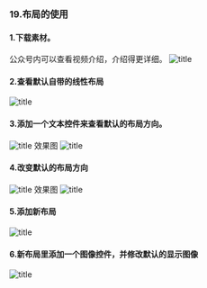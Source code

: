 ### 19.布局的使用
#### 1.下载素材。
公众号内可以查看视频介绍，介绍得更详细。
![title](https://raw.githubusercontent.com/JSZNopi/JSZImage/master/gitnote/2019/10/30/WXCODE-1572446034519.jpeg)

#### 2.查看默认自带的线性布局
![title](https://raw.githubusercontent.com/JSZNopi/JSZImage/master/gitnote/2019/11/27/1-1574859717098.png)

#### 3.添加一个文本控件来查看默认的布局方向。
![title](https://raw.githubusercontent.com/JSZNopi/JSZImage/master/gitnote/2019/11/27/2-1574859760339.png)
效果图
![title](https://raw.githubusercontent.com/JSZNopi/JSZImage/master/gitnote/2019/11/27/3-1574859773560.png)

#### 4.改变默认的布局方向
![title](https://raw.githubusercontent.com/JSZNopi/JSZImage/master/gitnote/2019/11/27/4-1574859939627.png)
效果图
![title](https://raw.githubusercontent.com/JSZNopi/JSZImage/master/gitnote/2019/11/27/5-1574859947999.png)

#### 5.添加新布局
![title](https://raw.githubusercontent.com/JSZNopi/JSZImage/master/gitnote/2019/11/27/6-1574860173765.png)

#### 6.新布局里添加一个图像控件，并修改默认的显示图像
![title](https://raw.githubusercontent.com/JSZNopi/JSZImage/master/gitnote/2019/11/27/7-1574860215498.png)

